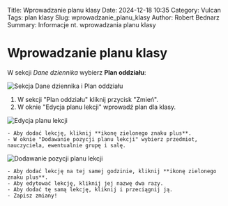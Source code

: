 Title: Wprowadzanie planu klasy
Date: 2024-12-18 10:35
Category: Vulcan
Tags: plan klasy
Slug: wprowadzanie_planu_klasy
Author: Robert Bednarz
Summary: Informacje nt. wprowadzania planu klasy

# Wprowadzanie planu klasy

W sekcji *Dane dziennika* wybierz **Plan oddziału**:

   ![Sekcja Dane dziennika i Plan oddziału]({static}/images/dane_plan_oddzialu.png)

1) W sekcji "Plan oddziału" kliknij przycisk "Zmień".
2) W oknie "Edycja planu lekcji" wprowadź plan dla klasy.

![Edycja planu lekcji]({static}/images/edycja_planu_lekcji.png)

    - Aby dodać lekcję, kliknij **ikonę zielonego znaku plus**.
    - W oknie "Dodawanie pozycji planu lekcji" wybierz przedmiot, nauczyciela, ewentualnie grupę i salę.
        
![Dodawanie pozycji planu lekcji]({static}/images/dodawanie_lekcji_na_planie.png)

    - Aby dodać lekcję na tej samej godzinie, kliknij **ikonę zielonego znaku plus**.
    - Aby edytować lekcję, kliknij jej nazwę dwa razy.
    - Aby dodać tę samą lekcję, kliknij i przeciągnij ją.
    - Zapisz zmiany!
